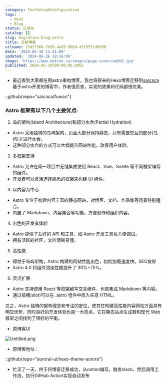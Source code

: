 ```yaml
---
category: TechSetup&Configuration
tags:
  - Hexo
  - Blog
status: 已发布
catalog: []
slug: migration-blog-astro
title: 迁移博客
urlname: 15d27368-7d56-4a55-998d-41f55f1d0998
date: '2024-05-10 11:41:00'
updated: '2024-06-26 18:26:00'
image: 'https://www.notion.so/images/page-cover/webb2.jpg'
published: 2024-05-10T08:00:00.000Z
---
```

- 最近看到大家都在用astro重构博客，我也将原来的Hexo博客迁移到[saicaca](https://github.com/saicaca/fuwari)基于astro开发的博客中，作者很厉害，实现的效果和代码都很优美。

::github{repo="saicaca/fuwari"}


### Astro 框架有以下几个主要优点:



1. 岛屿架构(Island Architecture)和部分水合(Partial Hydration)
- Astro 采用独特的岛屿架构，页面大部分保持静态，只有需要交互的部分(岛屿)才进行水合。
- 这种部分水合的方式可以大幅提升网站性能，改善用户体验。

2. 多框架支持
- Astro 允许在同一项目中无缝集成使用 React、Vue、Svelte 等不同框架编写的组件。
- 开发者可以灵活选择熟悉的框架来构建 UI 组件。

3. 以内容为中心
- Astro 专注于构建内容丰富的静态网站，对博客、文档、作品集等场景特别适合。
- 内置了 Markdown、内容集合等功能，方便创作和组织内容。

4. 出色的开发者体验
- Astro 提供了友好的 API 和工具，如 Astro 开发工具栏方便调试。
- 拥有活跃的社区，文档清晰易懂。

5. 高性能
- 得益于岛屿架构，Astro 构建的网站性能出色，初始加载速度快。SEO友好
- Astro 4.0 将组件渲染性能提升了 30%~75%。

6. 灵活扩展
- Astro 支持使用 React 等框架编写交互组件，也能集成 Markdown 等内容。
- 通过插槽(slot)可以在 .astro 组件中嵌入任意 HTML。

总之，Astro 独特的架构理念和专注的定位，使其在构建高性能内容网站方面具有明显优势，同时良好的开发体验也是一大亮点。它在静态站点生成器和现代 Web 框架之间找到了很好的平衡。

- 原博客UI

![Untitled.png](https://prod-files-secure.s3.us-west-2.amazonaws.com/5d24fe63-e567-4804-86f9-9fdc62e13082/3d59c350-432a-4fb6-a08f-0638fef2026e/Untitled.png?X-Amz-Algorithm=AWS4-HMAC-SHA256&X-Amz-Content-Sha256=UNSIGNED-PAYLOAD&X-Amz-Credential=ASIAZI2LB466THXNXKMO%2F20250221%2Fus-west-2%2Fs3%2Faws4_request&X-Amz-Date=20250221T053636Z&X-Amz-Expires=3600&X-Amz-Security-Token=IQoJb3JpZ2luX2VjEKX%2F%2F%2F%2F%2F%2F%2F%2F%2F%2FwEaCXVzLXdlc3QtMiJGMEQCIGh7yCwctCoVz9yp7fnyfVRh706caYGZMws7jH1IIel6AiBIj9i9HY4s%2BPMFhdw508GiVTTXkrAEVgvZbmZ%2BAOzkySqIBAjO%2F%2F%2F%2F%2F%2F%2F%2F%2F%2F8BEAAaDDYzNzQyMzE4MzgwNSIMLJGF58c1v0OanGbhKtwDAnSQ17l4F5YbF1w3yZwXJsjpwkmE5ILF1wrH8E7Kpq84VBKpJSFxNAvys89TBMB4eYgfEJuDWP40rpjz6oU6IDzOqGSDXqj82DJY%2FOCKIP%2BGvJDn%2Bu%2FU%2F1P5VR7YUIwchnARU3mzOozbpbPiE6v4r%2FXnZZX7bVBnDrlVa2JqQtOPU4LeF0LdPWb1SE%2B2k9N2Xb%2B9ZhcbVaCW6Eb%2B%2BYaKYp3Y1sWeRbCaW0bfSUl7rxmESLZcZeC6ozsQ5DiRQlLojZLCBN9BNQsqz6Tkigvj0IljwdXgjMBYxXAg2kv9Bdkyn4%2BcPEAvuJUxPCVBLfnRCc8OMZyQgFaOguLr9KIjf4e1Ym90GzPUQxXuuuF6cRQh1qydTFRZX%2FjZQNgLwNVcgKd1HjGpTvXaHvYPOmHyDARxn%2Bh%2F3TELfKme8IoYp%2Bk3hRRVHuvA3hSxwRQoVNZWN4hYeV765SL4ne%2FZT4x9%2B8m%2BFdgP%2Bwcf5%2FrQBvNMnxnjV1u4NehmYkWSJ4%2B1lZNN0btQtNjEaTs%2BlGxtkqV4ikO8SEUMpPeMnYg6VlVWS4y3AJC%2B%2BEsV7BMb%2FsSX9WGHiZ9kzqFU2P4QG%2BuHAx9d1mxW244RueoMP71jGxSmOMYE%2FAqRAeWmRsjxT6Uwg4XgvQY6pgFeRutRtEsc2afr8hUw6A0AjMWTFQi52XbwMMAFEEdNvM6rLB0nCKzyvgTVsphRc%2B%2Bn3EVk76S3ZByFDjzx38WrZLSMQ0H7c8dyTC%2FC%2BHSqCULBs7yfp55odSvN7VCXBOMcmnlL6%2FnEWeS%2Fq%2BjHXjEg2Q3Kd0J4NjKHikgEMlEPOpGLrjw28cBjYYL3F3IA8Nl0Z6wlB3QCEu7WkVFvjZBj2yaGD5Ud&X-Amz-Signature=720f106e974a1f4d3c108704c0c0d7e4eb65e9f8a6256156edb2d33e9932b790&X-Amz-SignedHeaders=host&x-id=GetObject)

- 原博客地址：

::github{repo="auroral-ui/hexo-theme-aurora"}

- 忙活了一天，终于将博客迁移成功，从notion编写，触发slack，然后调用工作流，执行GitHub Action实现自动发布
